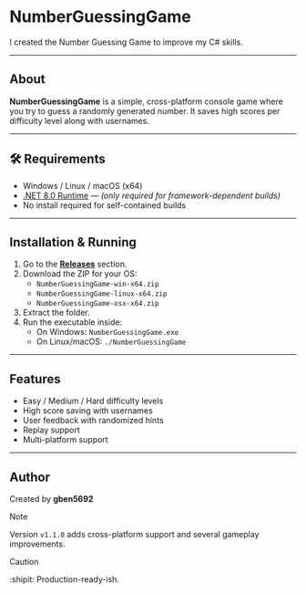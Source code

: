 # NumberGuessingGame

I created the Number Guessing Game to improve my C# skills.

---

## About

**NumberGuessingGame** is a simple, cross-platform console game where you try to guess a randomly generated number. It saves high scores per difficulty level along with usernames.

---

## 🛠 Requirements

- Windows / Linux / macOS (x64)
- [.NET 8.0 Runtime](https://dotnet.microsoft.com/en-us/download/dotnet/8.0) — *(only required for framework-dependent builds)*  
- No install required for self-contained builds

---

## Installation & Running

1. Go to the **[Releases](../../releases)** section.
2. Download the ZIP for your OS:
   - `NumberGuessingGame-win-x64.zip`
   - `NumberGuessingGame-linux-x64.zip`
   - `NumberGuessingGame-osx-x64.zip`
3. Extract the folder.
4. Run the executable inside:
   - On Windows: `NumberGuessingGame.exe`
   - On Linux/macOS: `./NumberGuessingGame`

---

## Features

- Easy / Medium / Hard difficulty levels
- High score saving with usernames
- User feedback with randomized hints
- Replay support
- Multi-platform support

---

## Author

Created by **gben5692**

> [!Note]
> Version `v1.1.0` adds cross-platform support and several gameplay improvements.

> [!Caution]
> :shipit: Production-ready-ish.
